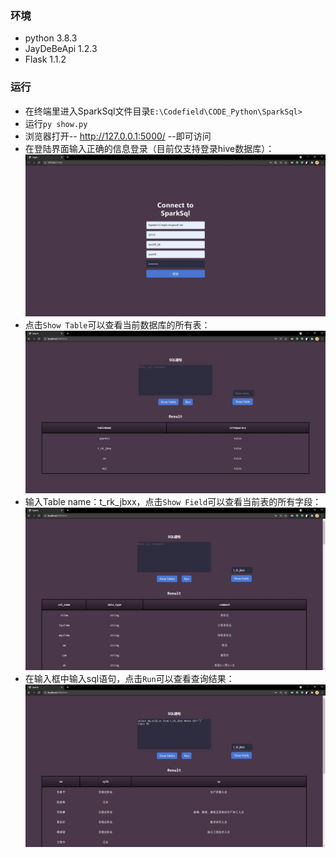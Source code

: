 ### 环境
- python 3.8.3
- JayDeBeApi 1.2.3
- Flask 1.1.2

### 运行
- 在终端里进入SparkSql文件目录```E:\Codefield\CODE_Python\SparkSql>```  
- 运行```py show.py```  
- 浏览器打开-- http://127.0.0.1:5000/ --即可访问  
- 在登陆界面输入正确的信息登录（目前仅支持登录hive数据库）：
![login](https://github.com/Leon-1c/2021-Big-data-development/blob/fe56d383cd0d3ddbde1d943bb8921d75daa44a4b/%E5%A4%A7%E6%95%B0%E6%8D%AE%E7%A6%BB%E7%BA%BF%E8%AE%A1%E7%AE%97_Sql%E6%9F%A5%E8%AF%A2%E5%99%A8/img/login.jpg)
- 点击```Show Table```可以查看当前数据库的所有表：
![showtable](https://github.com/Leon-1c/2021-Big-data-development/blob/fe56d383cd0d3ddbde1d943bb8921d75daa44a4b/%E5%A4%A7%E6%95%B0%E6%8D%AE%E7%A6%BB%E7%BA%BF%E8%AE%A1%E7%AE%97_Sql%E6%9F%A5%E8%AF%A2%E5%99%A8/img/showtable.jpg)
- 输入Table name：t_rk_jbxx，点击```Show Field```可以查看当前表的所有字段：
![showfield](https://github.com/Leon-1c/2021-Big-data-development/blob/fe56d383cd0d3ddbde1d943bb8921d75daa44a4b/%E5%A4%A7%E6%95%B0%E6%8D%AE%E7%A6%BB%E7%BA%BF%E8%AE%A1%E7%AE%97_Sql%E6%9F%A5%E8%AF%A2%E5%99%A8/img/showfield.jpg)
- 在输入框中输入sql语句，点击```Run```可以查看查询结果：
![search](https://github.com/Leon-1c/2021-Big-data-development/blob/fe56d383cd0d3ddbde1d943bb8921d75daa44a4b/%E5%A4%A7%E6%95%B0%E6%8D%AE%E7%A6%BB%E7%BA%BF%E8%AE%A1%E7%AE%97_Sql%E6%9F%A5%E8%AF%A2%E5%99%A8/img/search.jpg)
